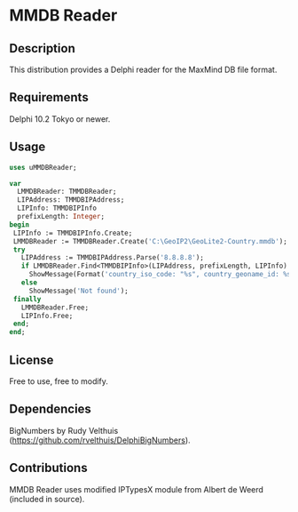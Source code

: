# MMDB Reader

## Description

This distribution provides a Delphi reader for the MaxMind DB file format.

## Requirements

Delphi 10.2 Tokyo or newer.

## Usage
```pascal
uses uMMDBReader;

var
  LMMDBReader: TMMDBReader;
  LIPAddress: TMMDBIPAddress;
  LIPInfo: TMMDBIPInfo
  prefixLength: Integer;
begin
 LIPInfo := TMMDBIPInfo.Create;
 LMMDBReader := TMMDBReader.Create('C:\GeoIP2\GeoLite2-Country.mmdb'); 
 try
   LIPAddress := TMMDBIPAddress.Parse('8.8.8.8');
   if LMMDBReader.Find<TMMDBIPInfo>(LIPAddress, prefixLength, LIPInfo) then
     ShowMessage(Format('country_iso_code: "%s", country_geoname_id: %s', [LIPInfo.Country.ISOCode, IntToStr(LIPInfo.country.GeonameId)]))
   else
     ShowMessage('Not found');
 finally
   LMMDBReader.Free;
   LIPInfo.Free;
 end;
end;
```
## License

Free to use, free to modify.

## Dependencies

BigNumbers by Rudy Velthuis (https://github.com/rvelthuis/DelphiBigNumbers).

## Contributions

MMDB Reader uses modified IPTypesX module from Albert de Weerd (included in source).
